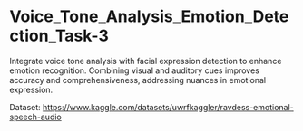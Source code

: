 # Voice_Tone_Analysis_Emotion_Detection_Task-3

Integrate voice tone analysis with facial expression detection to enhance emotion recognition. 
Combining visual and auditory cues improves accuracy and comprehensiveness, addressing nuances in emotional expression.

Dataset: https://www.kaggle.com/datasets/uwrfkaggler/ravdess-emotional-speech-audio
